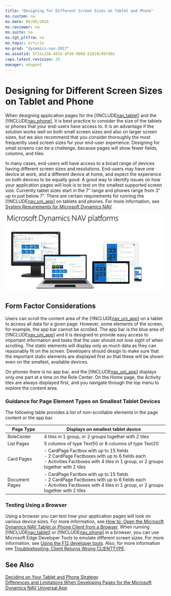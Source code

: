 ```yaml
---
title: "Designing for Different Screen Sizes on Tablet and Phone"
ms.custom: na
ms.date: 06/05/2016
ms.reviewer: na
ms.suite: na
ms.tgt_pltfrm: na
ms.topic: article
ms-prod: "dynamics-nav-2017"
ms.assetid: 5f31c236-4015-4fd4-9960-51819c997d9d
caps.latest.revision: 25
manager: edupont
---
```

# Designing for Different Screen Sizes on Tablet and Phone
When designing application pages for the [!INCLUDE[nav_tablet](includes/nav_tablet_md.md)] and the [!INCLUDE[nav_phone](includes/nav_phone_md.md)], it is best practice to consider the size of the tablets or phones that your end-users have access to. It is an advantage if the solution works well on both small screen sizes and also on larger screen sizes, but we also recommend that you consider thoroughly the most frequently used screen sizes for your end-user experience. Designing for small screens can be a challenge, because pages will show fewer fields, columns, and tiles.  

 In many cases, end-users will have access to a broad range of devices having different screen sizes and resolutions. End-users may have one device at work, and a different device at home, and expect the experience on both devices to be equally good. A good way to identify issues on how your application pages will look is to test on the smallest supported screen size. Currently tablet sizes start in the 7” range and phones range from 3” up to just below 7”. There are certain requirements for running the [!INCLUDE[nav_uni_app](includes/nav_uni_app_md.md)] on tablets and phones. For more information, see [System Requirements for Microsoft Dynamics NAV](System-Requirements-for-Microsoft-Dynamics-NAV.md).  

 ![Various sizes of screens](media/TabletPhone_DifferentScreenSizes.png "TabletPhone\_DifferentScreenSizes")  

## Form Factor Considerations  
 Users can scroll the content area of the [!INCLUDE[nav_uni_app](includes/nav_uni_app_md.md)] on a tablet to access all data for a given page. However, some elements of the screen, for example, the app bar cannot be scrolled. The app bar is the blue area of [!INCLUDE[nav_uni_app](includes/nav_uni_app_md.md)] and it is designed to provide easy access to important information and tasks that the user should not lose sight of when scrolling. The static elements will display only as much data as they can reasonably fit on the screen. Developers should design to make sure that the important static elements are displayed first so that these will be shown even on the smallest, available devices.  

 On phones there is no app bar, and the [!INCLUDE[nav_uni_app](includes/nav_uni_app_md.md)] displays only one part at a time on the Role Center. On the Home page, the Activity tiles are always displayed first, and you navigate through the top menu to explore the content area.  

### Guidance for Page Element Types on Smallest Tablet Devices  
 The following table provides a list of non-scrollable elements in the page content or the app bar.  

|Page Type|Displays on smallest tablet device|  
|---------------|----------------------------------------|  
|RoleCenter|4 tiles in 1 group, or 2 groups together with 2 tiles|  
|List Pages|5 columns of type Text50 or 8 columns of type Text20|  
|Card Pages|-   CardPage Factbox with up to 15 fields<br />-   2 CardPage Factboxes with up to 6 fields each<br />-   Activities Factboxes with 4 tiles in 1 group, or 2 groups together with 2 tiles|  
|Document Pages|-   CardPage Factbox with up to 15 fields<br />-   2 CardPage Factboxes with up to 6 fields each<br />-   Activities Factboxes with 4 tiles in 1 group, or 2 groups together with 2 tiles|  

### Testing Using a Browser  
 Using a browser you can test how your application pages will look on various device sizes. For more information, see [How to: Open the Microsoft Dynamics NAV Tablet or Phone Client from a Browser](How-to--Open-the-Microsoft-Dynamics-NAV-Tablet-or-Phone-Client-from-a-Browser.md). When running [!INCLUDE[nav_tablet](includes/nav_tablet_md.md)] or [!INCLUDE[nav_phone](includes/nav_phone_md.md)] in a browser, you can use Microsoft Edge Developer Tools to emulate different screen sizes. For more information, see [Using the F12 developer tools](http://go.microsoft.com/fwlink/?LinkId=620949). Also, for more information see [Troubleshooting: Client Returns Wrong CLIENTTYPE](Troubleshooting:-Client-Returns-Wrong-CLIENTTYPE.md).  

## See Also  
 [Deciding on Your Tablet and Phone Strategy](Deciding-on-Your-Tablet-and-Phone-Strategy.md)   
 [Differences and Limitations When Developing Pages for the Microsoft Dynamics NAV Universal App](Differences-and-Limitations-When-Developing-Pages-for-the-Microsoft-Dynamics-NAV-Universal-App.md)
